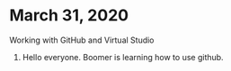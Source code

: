 
# March 31, 2020
Working with GitHub and Virtual Studio
1. Hello everyone.  Boomer is learning how to use github.